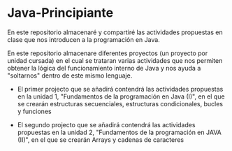 # Java-Principiante
En este repositorio almacenaré y compartiré las actividades propuestas en clase que nos introducen a la programación en Java.

En este repositorio almacenare diferentes proyectos (un proyecto por unidad cursada) en el cual se trataran varias actividades que nos permiten obtener la lógica del funcionamiento interno
de Java y nos ayuda a "soltarnos" dentro de este mismo lenguaje. 

- El primer projecto que se añadirá contendrá las actividades propuestas en la unidad 1, "Fundamentos de la programación en Java (I)", en el que se crearán estructuras secuenciales, estructuras condicionales, bucles y funciones
  
- El segundo projecto que se añadirá contendrá las actividades propuestas en la unidad 2, "Fundamentos de la programación en JAVA (II)", en el que se crearán Arrays y cadenas de caracteres

